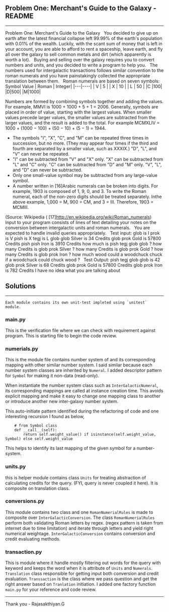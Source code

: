 ## Problem One: Merchant's Guide to the Galaxy - README
---
Problem One: Merchant&#39;s Guide to the Galaxy
 
You decided to give up on earth after the latest financial collapse left 99.99% of the
earth&#39;s population with 0.01% of the wealth. Luckily, with the scant sum of money that is
left in your account, you are able to afford to rent a spaceship, leave earth, and fly all
over the galaxy to sell common metals and dirt (which apparently is worth a lot).
 
Buying and selling over the galaxy requires you to convert numbers and units, and you
decided to write a program to help you.
 
The numbers used for intergalactic transactions follows similar convention to the roman
numerals and you have painstakingly collected the appropriate translation between
them.
 
Roman numerals are based on seven symbols:
 
Symbol Value
| Roman | Integer|
|---|----|
| V | 5  |
| X | 10 |
| L | 50 |
|C |100|
|D|500|
|M|1000|


Numbers are formed by combining symbols together and adding the values. For
example, MMVI is 1000 + 1000 + 5 + 1 = 2006. Generally, symbols are placed in order
of value, starting with the largest values. When smaller values precede larger values,
the smaller values are subtracted from the larger values, and the result is added to the
total. For example MCMXLIV = 1000 + (1000 − 100) + (50 − 10) + (5 − 1) = 1944.
 
- The symbols "I", "X", "C", and "M" can be repeated three times in succession, but
no more. (They may appear four times if the third and fourth are separated by a
smaller value, such as XXXIX.) "D", "L", and "V" can never be repeated.
-  "I" can be subtracted from "V" and "X" only. "X" can be subtracted from "L" and
"C" only. "C" can be subtracted from "D" and "M" only. "V", "L", and "D" can never
be subtracted.
-  Only one small-value symbol may be subtracted from any large-value symbol.
-  A number written in [16]Arabic numerals can be broken into digits. For example,
1903 is composed of 1, 9, 0, and 3. To write the Roman numeral, each of the
non-zero digits should be treated separately. Inthe above example, 1,000 = M,
900 = CM, and 3 = III. Therefore, 1903 = MCMIII.

(Source: Wikipedia ( [17]http://en.wikipedia.org/wiki/Roman_numerals)
 
Input to your program consists of lines of text detailing your notes on the conversion
between intergalactic units and roman numerals.
 
You are expected to handle invalid queries appropriately.
 
Test input:
glob is I
prok is V
pish is X
tegj is L
glob glob Silver is 34 Credits
glob prok Gold is 57800 Credits
pish pish Iron is 3910 Credits
how much is pish tegj glob glob ?
how many Credits is glob prok Silver ?
how many Credits is glob prok Gold ?
how many Credits is glob prok Iron ?
how much wood could a woodchuck chuck if a woodchuck could chuck wood ?
 
Test Output:
pish tegj glob glob is 42
glob prok Silver is 68 Credits
glob prok Gold is 57800 Credits
glob prok Iron is 782 Credits
I have no idea what you are talking about


## Solutions
---    
    Each module contains its own unit-test impleted using `unitest` module.

### main.py

This is the verification file where we can check with requirement against program. This is starting file to begin the code review.

### numerials.py

This is the module file contains number system of and its corresponding mapping with other similar number system. I said similar because each number system classes are inherited by `Numeral`. I added descriptor pattern for `Symbol` for making it non-data (read-only).

When instantiate the number system class such as `InterGalacticNumeral`, its corresponding mappings are called at instance creation time. This avoids explicit mapping and make it easy to change one mapping class to another or introduce another new inter-galaxy number system.

This auto-initiate pattern identified during the refactoring of code and one interesting recursion I found as below,

```
    # from Symbol class
    def __call__(self):
        return self.weight_value() if isinstance(self.weight_value, Symbol) else self.weight_value
```
This helps to identify its last mapping of the given symbol for a number-system.

### units.py

this is helper module contains class `Units` for treating abstraction of calculating credits for the query. (FYI, query is never coupled it here). It is composite on translation class.

### conversions.py

This module contains two class and one `RomanNumerialRules` is made to composite over `InterGalacticConversion`.
The class `RomanNumerialRules` perform both validating Roman letters by regex. (regex pattern is taken from internet due to time limitation) and iterate through letters and yield right numerical weightage. `InterGalacticConversion` contains conversion and credit evaluating methods.

### transaction.py

This is module where it handle mostly filtering out words for the query with keyword and keeps the word when it is attribute of `Units` and `Numerals`. `Translation` class responsible for getting input both conversion and credit evaluation. `Transsaction` is the class where we pass question and get the right answer based on `Tranlation` initiation. I added one factory function `main.py` for your reference and code review.

---
Thank you - Rajasakthiyan.G
  
